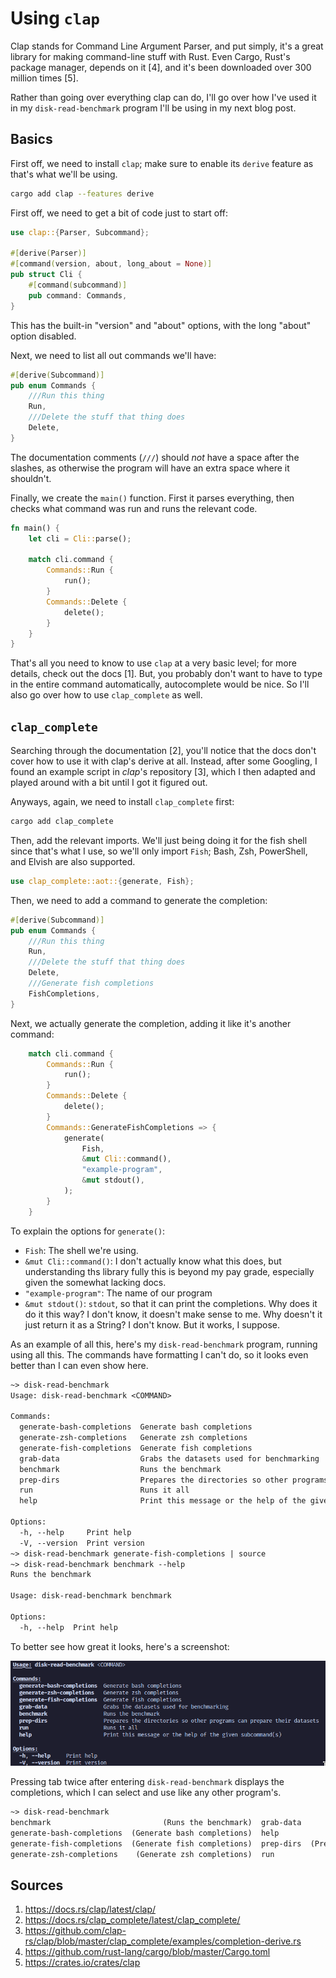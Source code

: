 # Using `clap`

Clap stands for Command Line Argument Parser, and put simply, it's a great library for making command-line stuff with Rust. Even Cargo, Rust's package manager, depends on it [4], and it's been downloaded over 300 million times [5].

Rather than going over everything clap can do, I'll go over how I've used it in my `disk-read-benchmark` program I'll be using in my next blog post.

## Basics

First off, we need to install `clap`; make sure to enable its `derive` feature as that's what we'll be using.

```sh
cargo add clap --features derive
```

First off, we need to get a bit of code just to start off:

```rust
use clap::{Parser, Subcommand};

#[derive(Parser)]
#[command(version, about, long_about = None)]
pub struct Cli {
    #[command(subcommand)]
    pub command: Commands,
}
```

This has the built-in "version" and "about" options, with the long "about" option disabled.

Next, we need to list all out commands we'll have:

```rust
#[derive(Subcommand)]
pub enum Commands {
    ///Run this thing
    Run,
    ///Delete the stuff that thing does
    Delete,
}
```

The documentation comments (`///`) should *not* have a space after the slashes, as otherwise the program will have an extra space where it shouldn't.

Finally, we create the `main()` function. First it parses everything, then checks what command was run and runs the relevant code.

```rust
fn main() {
    let cli = Cli::parse();

    match cli.command {
        Commands::Run {
            run();
        }
        Commands::Delete {
            delete();
        }
    }
}
```

That's all you need to know to use `clap` at a very basic level; for more details, check out the docs [1]. But, you probably don't want to have to type in the entire command automatically, autocomplete would be nice. So I'll also go over how to use `clap_complete` as well.

## `clap_complete`

Searching through the documentation [2], you'll notice that the docs don't cover how to use it with clap's derive at all. Instead, after some Googling, I found an example script in *clap*'s repository [3], which I then adapted and played around with a bit until I got it figured out.

Anyways, again, we need to install `clap_complete` first:

```sh
cargo add clap_complete
```

Then, add the relevant imports. We'll just being doing it for the fish shell since that's what I use, so we'll only import `Fish`; Bash, Zsh, PowerShell, and Elvish are also supported.

```rust
use clap_complete::aot::{generate, Fish};
```

Then, we need to add a command to generate the completion:

```rust
#[derive(Subcommand)]
pub enum Commands {
    ///Run this thing
    Run,
    ///Delete the stuff that thing does
    Delete,
    ///Generate fish completions
    FishCompletions,
}
```

Next, we actually generate the completion, adding it like it's another command:

```rust
    match cli.command {
        Commands::Run {
            run();
        }
        Commands::Delete {
            delete();
        }
        Commands::GenerateFishCompletions => {
            generate(
                Fish,
                &mut Cli::command(),
                "example-program",
                &mut stdout(),
            );
        }
    }
```

To explain the options for `generate()`:

- `Fish`: The shell we're using.
- `&mut Cli::command()`: I don't actually know what this does, but understanding ths library fully this is beyond my pay grade, especially given the somewhat lacking docs.
- `"example-program"`: The name of our program
- `&mut stdout()`: `stdout`, so that it can print the completions. Why does it do it this way? I don't know, it doesn't make sense to me. Why doesn't it just return it as a String? I don't know. But it works, I suppose.

As an example of all this, here's my `disk-read-benchmark` program, running using all this. The commands have formatting I can't do, so it looks even better than I can even show here.

```txt
~> disk-read-benchmark
Usage: disk-read-benchmark <COMMAND>

Commands:
  generate-bash-completions  Generate bash completions
  generate-zsh-completions   Generate zsh completions
  generate-fish-completions  Generate fish completions
  grab-data                  Grabs the datasets used for benchmarking
  benchmark                  Runs the benchmark
  prep-dirs                  Prepares the directories so other programs can prepare their datasets
  run                        Runs it all
  help                       Print this message or the help of the given subcommand(s)

Options:
  -h, --help     Print help
  -V, --version  Print version
~> disk-read-benchmark generate-fish-completions | source
~> disk-read-benchmark benchmark --help
Runs the benchmark

Usage: disk-read-benchmark benchmark

Options:
  -h, --help  Print help
```

To better see how great it looks, here's a screenshot:

![The same output, but with very nice formatting - underlining and bolding for headers and the tables](/assets/using-clap/1.png)

Pressing tab twice after entering `disk-read-benchmark` displays the completions, which I can select and use like any other program's.

```txt
~> disk-read-benchmark
benchmark                         (Runs the benchmark)  grab-data                               (Grabs the datasets used for benchmarking)
generate-bash-completions  (Generate bash completions)  help                   (Print this message or the help of the given subcommand(s))
generate-fish-completions  (Generate fish completions)  prep-dirs  (Prepares the directories so other programs can prepare their datasets)
generate-zsh-completions    (Generate zsh completions)  run                                                                  (Runs it all)
```

## Sources

1. <https://docs.rs/clap/latest/clap/>
2. <https://docs.rs/clap_complete/latest/clap_complete/>
3. <https://github.com/clap-rs/clap/blob/master/clap_complete/examples/completion-derive.rs>
4. <https://github.com/rust-lang/cargo/blob/master/Cargo.toml>
5. <https://crates.io/crates/clap>
